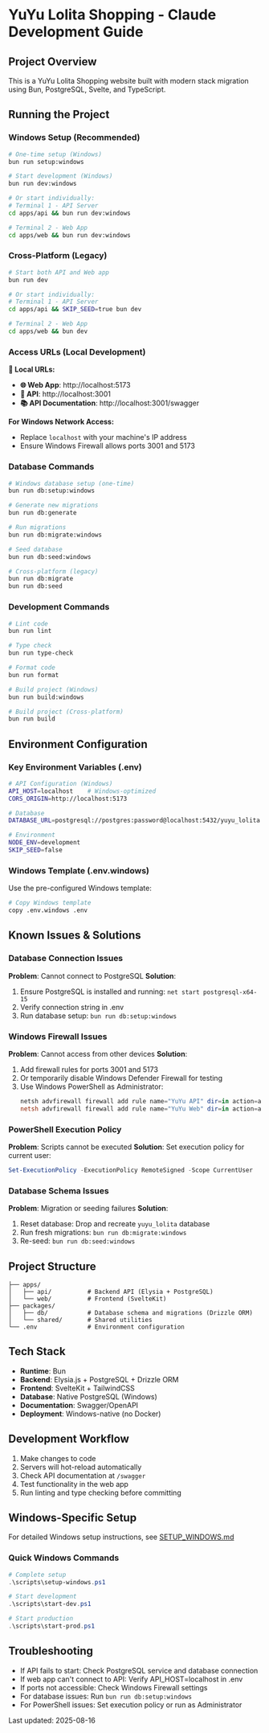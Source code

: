 # YuYu Lolita Shopping - Claude Development Guide

## Project Overview
This is a YuYu Lolita Shopping website built with modern stack migration using Bun, PostgreSQL, Svelte, and TypeScript.

## Running the Project

### Windows Setup (Recommended)
```bash
# One-time setup (Windows)
bun run setup:windows

# Start development (Windows)
bun run dev:windows

# Or start individually:
# Terminal 1 - API Server
cd apps/api && bun run dev:windows

# Terminal 2 - Web App  
cd apps/web && bun run dev:windows
```

### Cross-Platform (Legacy)
```bash
# Start both API and Web app
bun run dev

# Or start individually:
# Terminal 1 - API Server
cd apps/api && SKIP_SEED=true bun dev

# Terminal 2 - Web App  
cd apps/web && bun dev
```

### Access URLs (Local Development)
**🔗 Local URLs:**
- **🌐 Web App**: http://localhost:5173
- **🚀 API**: http://localhost:3001  
- **📚 API Documentation**: http://localhost:3001/swagger

**For Windows Network Access:**
- Replace `localhost` with your machine's IP address
- Ensure Windows Firewall allows ports 3001 and 5173

### Database Commands
```bash
# Windows database setup (one-time)
bun run db:setup:windows

# Generate new migrations
bun run db:generate

# Run migrations
bun run db:migrate:windows

# Seed database
bun run db:seed:windows

# Cross-platform (legacy)
bun run db:migrate
bun run db:seed
```

### Development Commands
```bash
# Lint code
bun run lint

# Type check
bun run type-check

# Format code
bun run format

# Build project (Windows)
bun run build:windows

# Build project (Cross-platform)
bun run build
```

## Environment Configuration

### Key Environment Variables (.env)
```bash
# API Configuration (Windows)
API_HOST=localhost    # Windows-optimized
CORS_ORIGIN=http://localhost:5173

# Database
DATABASE_URL=postgresql://postgres:password@localhost:5432/yuyu_lolita

# Environment
NODE_ENV=development
SKIP_SEED=false
```

### Windows Template (.env.windows)
Use the pre-configured Windows template:
```bash
# Copy Windows template
copy .env.windows .env
```

## Known Issues & Solutions

### Database Connection Issues
**Problem**: Cannot connect to PostgreSQL
**Solution**: 
1. Ensure PostgreSQL is installed and running: `net start postgresql-x64-15`
2. Verify connection string in .env
3. Run database setup: `bun run db:setup:windows`

### Windows Firewall Issues
**Problem**: Cannot access from other devices
**Solution**:
1. Add firewall rules for ports 3001 and 5173
2. Or temporarily disable Windows Defender Firewall for testing
3. Use Windows PowerShell as Administrator:
   ```powershell
   netsh advfirewall firewall add rule name="YuYu API" dir=in action=allow protocol=TCP localport=3001
   netsh advfirewall firewall add rule name="YuYu Web" dir=in action=allow protocol=TCP localport=5173
   ```

### PowerShell Execution Policy
**Problem**: Scripts cannot be executed
**Solution**: Set execution policy for current user:
```powershell
Set-ExecutionPolicy -ExecutionPolicy RemoteSigned -Scope CurrentUser
```

### Database Schema Issues
**Problem**: Migration or seeding failures
**Solution**: 
1. Reset database: Drop and recreate `yuyu_lolita` database
2. Run fresh migrations: `bun run db:migrate:windows`
3. Re-seed: `bun run db:seed:windows`

## Project Structure
```
├── apps/
│   ├── api/          # Backend API (Elysia + PostgreSQL)
│   └── web/          # Frontend (SvelteKit)
├── packages/
│   ├── db/           # Database schema and migrations (Drizzle ORM)
│   └── shared/       # Shared utilities
└── .env              # Environment configuration
```

## Tech Stack
- **Runtime**: Bun
- **Backend**: Elysia.js + PostgreSQL + Drizzle ORM
- **Frontend**: SvelteKit + TailwindCSS
- **Database**: Native PostgreSQL (Windows)
- **Documentation**: Swagger/OpenAPI
- **Deployment**: Windows-native (no Docker)

## Development Workflow
1. Make changes to code
2. Servers will hot-reload automatically
3. Check API documentation at `/swagger`
4. Test functionality in the web app
5. Run linting and type checking before committing

## Windows-Specific Setup

For detailed Windows setup instructions, see [SETUP_WINDOWS.md](SETUP_WINDOWS.md)

### Quick Windows Commands
```powershell
# Complete setup
.\scripts\setup-windows.ps1

# Start development
.\scripts\start-dev.ps1

# Start production
.\scripts\start-prod.ps1
```

## Troubleshooting
- If API fails to start: Check PostgreSQL service and database connection
- If web app can't connect to API: Verify API_HOST=localhost in .env
- If ports not accessible: Check Windows Firewall settings
- For database issues: Run `bun run db:setup:windows`
- For PowerShell issues: Set execution policy or run as Administrator

Last updated: 2025-08-16